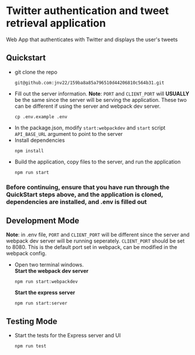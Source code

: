 # Twitter authentication and tweet retrieval application

Web App that authenticates with Twitter and displays the user's tweets


## Quickstart
* git clone the repo
  ```
  git@github.com:jnv22/159ba8a85a796510d44206810c564b31.git
  ```
* Fill out the server information.
  **Note**: `PORT` and `CLIENT_PORT` will **USUALLY** be the same since the server will be serving the application. These two can be different if using the server and webpack dev server.
  ```
  cp .env.example .env
   ```
* In the package.json, modify `start:webpackdev` and `start` script `API_BASE_URL` argument to point to the server
* Install dependencies
  ```
  npm install
  ```
* Build the application, copy files to the server, and run the application
  ```
  npm run start
  ```

### Before continuing, ensure that you have run through the QuickStart steps above, and the application is cloned, dependencies are installed, and .env is filled out
## Development Mode
**Note**: in .env file, `PORT` and `CLIENT_PORT` will be different since the server and webpack dev server will be running seperately. `CLIENT_PORT` should be set to 8080. This is the default port set in webpack, can be modified in the webpack config.
* Open two terminal windows.  
  **Start the webpack dev server**
  ```
  npm run start:webpackdev
  ```
  **Start the express server**
  ```
  npm run start:server
  ```


## Testing Mode
* Start the tests for the Express server and UI
  ```
  npm run test
  ```
